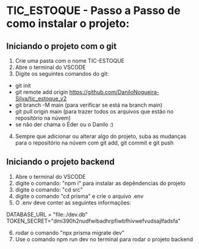 # TIC_ESTOQUE - Passo a Passo de como instalar o projeto:

## Iniciando o projeto com o git

1) Crie uma pasta com o nome TIC-ESTOQUE
2) Abre o terminal do VSCODE
3) Digite os seguintes comandos do git:
  - git init
  - git remote add origin https://github.com/DaniloNogueira-Silva/tic_estoque_v2
  - git branch -M main (para verificar se está na branch main)
  - git pull origin main (para trazer todos os arquivos que estão no repositório na núvem)
  - se não der chama o Éder ou o Danilo :)
4) Sempre que adicionar ou alterar algo do projeto, suba as mudanças para o repositório na núvem com git add, git commit e git push

## Iniciando o projeto backend

1) Abre o terminal do VSCODE
2) digite o comando: "npm i" para instalar as depêndencias do projeto
3) digite o comando: "cd src"
4) digite o comando "cd prisma" e crie o arquivo .env
5) O .env deve conter as seguintes informações:

  DATABASE_URL = "file:./dev.db"
  TOKEN_SECRET="dmi390h2nudfwibadhrpfiwbfhivwefvudsajlfadsfa"

6) rodar o comando "npx prisma migrate dev"
7) Use o comando npm run dev no terminal para rodar o projeto backend